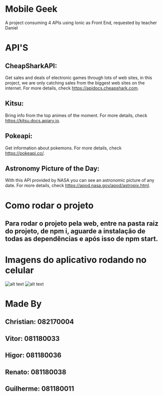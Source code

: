 # Mobile Geek
A project consuming 4 APIs using Ionic as Front End, requested by teacher Daniel

# API'S
## CheapSharkAPI:
Get sales and deals of electronic games through lots of web sites,
in this project, we are only catching sales from the biggest web sites on the internet.
For more details, check https://apidocs.cheapshark.com.

## Kitsu:
Bring info from the top animes of the moment.
For more details, check https://kitsu.docs.apiary.io.

## Pokeapi:
Get information about pokemons.
For more details, check https://pokeapi.co/.

## Astronomy Picture of the Day:
With this API provided by NASA you can see an astronomic picture of any date.
For more details, check https://apod.nasa.gov/apod/astropix.html.

# Como rodar o projeto 

## Para rodar o projeto pela web, entre na pasta raiz do projeto, de npm i, aguarde a instalação de todas as dependências e após isso de npm start.


# Imagens do aplicativo rodando no celular

![alt text](https://i.ibb.co/FK2NbzY/app-rodando-cel.jpg)
![alt text](https://i.ibb.co/QMcmjZf/app-rodando-cel-2.jpg)

# Made By

## Christian: 082170004
## Vitor: 081180033
## Higor: 081180036
## Renato: 081180038
## Guilherme: 081180011

